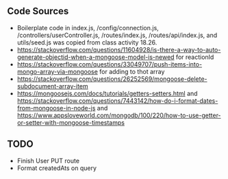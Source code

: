 ## Code Sources

* Boilerplate code in index.js, /config/connection.js, /controllers/userController.js, /routes/index.js, /routes/api/index.js, and utils/seed.js was copied from class activity 18.26.
* https://stackoverflow.com/questions/11604928/is-there-a-way-to-auto-generate-objectid-when-a-mongoose-model-is-newed for reactionId
* https://stackoverflow.com/questions/33049707/push-items-into-mongo-array-via-mongoose for adding to thot array
* https://stackoverflow.com/questions/26252569/mongoose-delete-subdocument-array-item
* https://mongoosejs.com/docs/tutorials/getters-setters.html and https://stackoverflow.com/questions/7443142/how-do-i-format-dates-from-mongoose-in-node-js and https://www.appsloveworld.com/mongodb/100/220/how-to-use-getter-or-setter-with-mongoose-timestamps

## TODO

* Finish User PUT route
* Format createdAts on query
